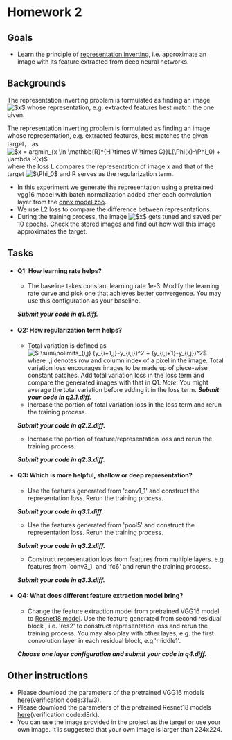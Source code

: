# Homework 2
## Goals
- Learn the principle of [representation inverting](https://arxiv.org/abs/1412.0035), i.e. approximate an image with its feature extracted from deep neural networks.

## Backgrounds
The representation inverting problem is formulated as finding an image <img src="https://latex.codecogs.com/gif.latex?x" title="$x$" /> whose representation, e.g. extracted features best match the one given.

The representation inverting problem is formulated as finding an image whose representation, e.g. extracted features, best matches the given target， as <img src="https://latex.codecogs.com/gif.latex?x&space;=&space;argmin_{x&space;\in&space;\mathbb{R}^{H&space;\times&space;W&space;\times&space;C}}L(\Phi(x)-\Phi_0)&space;&plus;&space;\lambda&space;R(x)" title="$x = argmin_{x \in \mathbb{R}^{H \times W \times C}}L(\Phi(x)-\Phi_0) + \lambda R(x)$" />
where the loss L compares the representation of image x and that of the target <img src="https://latex.codecogs.com/gif.latex?\Phi_0" title="$\Phi_0$" /> and R serves as the regularization term. 
* In this experiment we generate the representation using a pretrained vgg16 model with batch normalization added after each convolution layer from the [onnx model zoo](https://github.com/onnx/models). 
* We use L2 loss to compare the difference between representations.
* During the training process, the image <img src="https://latex.codecogs.com/gif.latex?x" title="$x$" /> gets tuned and saved per 10 epochs. 
Check the stored images and find out how well this image approximates the target.



## Tasks
- #### Q1: How learning rate helps?
  - The baseline takes constant learning rate 1e-3. Modify the learning rate curve and pick one that achieves better convergence.
    You may use this configuration as your baseline.
  
  **_Submit your code in q1.diff._**
   
- #### Q2: How regularization term helps?
   - Total variation is defined as <img src="https://latex.codecogs.com/gif.latex?&space;\sum\nolimits_{i,j}&space;(y_{i&plus;1,j}-y_{i,j})^2&space;&plus;&space;(y_{i,j&plus;1}-y_{i,j})^2" title="$ \sum\nolimits_{i,j} (y_{i+1,j}-y_{i,j})^2 + (y_{i,j+1}-y_{i,j})^2$" />
    where i,j denotes row and column index of a pixel in the image.
Total variation loss encourages images to be made up of piece-wise constant patches. 
Add total variation loss in the loss term and compare the generated images with that in Q1. 
   _Note_: You might average the total variation before adding it in the loss term. 
   **_Submit your code in q2.1.diff._**
  - Increase the portion of total variation loss in the loss term and rerun the training process.
   
   **_Submit your code in q2.2.diff._**
  - Increase the portion of feature/representation loss and rerun the training process.     
   
   **_Submit your code in q2.3.diff._**
  
- #### Q3: Which is more helpful, shallow or deep representation?
  - Use the features generated from 'conv1_1' and construct the representation loss. Rerun the training process.

  **_Submit your code in q3.1.diff._**
  - Use the features generated from 'pool5' and construct the representation loss. Rerun the training process.
   
  **_Submit your code in q3.2.diff._**
  - Construct representation loss from features from multiple layers. e.g. features from 'conv3_1' and 'fc6' and rerun the training process. 

  **_Submit your code in q3.3.diff._**

- #### Q4: What does different feature extraction model bring?
  - Change the feature extraction model from pretrained VGG16 model to [Resnet18 model](https://pytorch.org/docs/stable/torchvision/models.html).
    Use the feature generated from second residual block , i.e. 'res2' to construct representation loss and rerun the training process.
   You may also play with other layes, e.g. the first convolution layer in each residual block, e.g.'middle1'.

   **_Choose one layer configuration and submit your code in q4.diff._**


## Other instructions
- Please download the parameters of the pretrained VGG16 models [here](https://pan.baidu.com/s/1a59ZJBv2CoGZdhX45o1pqg)(verification code:31w3).
- Please download the parameters of the pretrained Resnet18 models [here](https://pan.baidu.com/s/1ZhxAzkEuplecdzOkv-X0RQ)(verification code:d8rk).
- You can use the image provided in the project as the target or use your own image. It is suggested that your own image is larger than 224x224.

